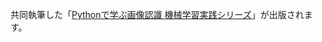 共同執筆した「[Pythonで学ぶ画像認識 機械学習実践シリーズ](https://www.amazon.co.jp/Python%E3%81%A7%E5%AD%A6%E3%81%B6%E7%94%BB%E5%83%8F%E8%AA%8D%E8%AD%98-%E6%A9%9F%E6%A2%B0%E5%AD%A6%E7%BF%92%E5%AE%9F%E8%B7%B5%E3%82%B7%E3%83%AA%E3%83%BC%E3%82%BA-%E7%94%B0%E6%9D%91%E9%9B%85%E4%BA%BA/dp/4295015997)」が出版されます。